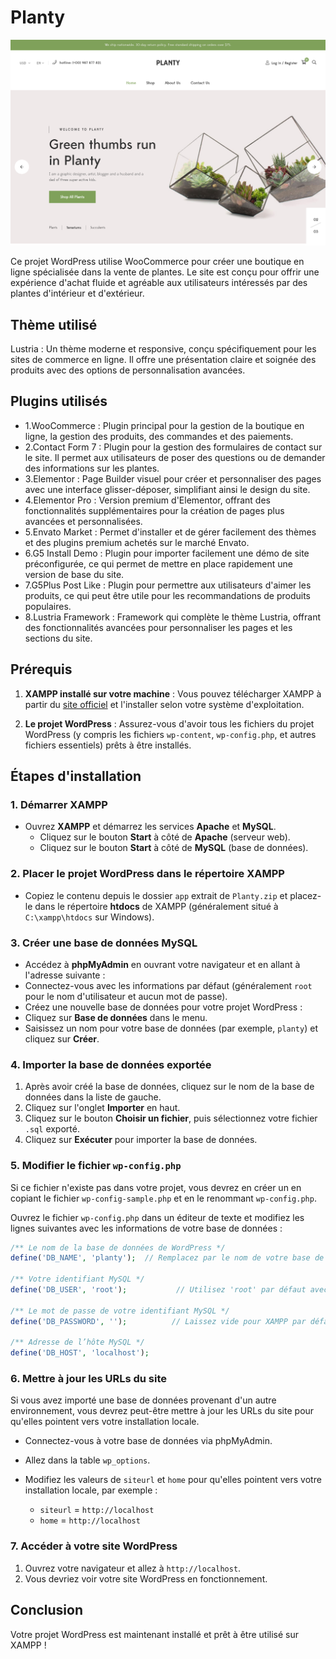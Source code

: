 # Planty
![Alt text](https://github.com/AllabouchAnas/planty/blob/main/screenshots/screen.png)

Ce projet WordPress utilise WooCommerce pour créer une boutique en ligne spécialisée dans la vente de plantes. Le site est conçu pour offrir une expérience d'achat fluide et agréable aux utilisateurs intéressés par des plantes d'intérieur et d'extérieur.

## Thème utilisé
Lustria : Un thème moderne et responsive, conçu spécifiquement pour les sites de commerce en ligne. Il offre une présentation claire et soignée des produits avec des options de personnalisation avancées.
## Plugins utilisés
- 1.WooCommerce : Plugin principal pour la gestion de la boutique en ligne, la gestion des produits, des commandes et des paiements.
- 2.Contact Form 7 : Plugin pour la gestion des formulaires de contact sur le site. Il permet aux utilisateurs de poser des questions ou de demander des informations sur les plantes.
- 3.Elementor : Page Builder visuel pour créer et personnaliser des pages avec une interface glisser-déposer, simplifiant ainsi le design du site.
- 4.Elementor Pro : Version premium d'Elementor, offrant des fonctionnalités supplémentaires pour la création de pages plus avancées et personnalisées.
- 5.Envato Market : Permet d'installer et de gérer facilement des thèmes et des plugins premium achetés sur le marché Envato.
- 6.G5 Install Demo : Plugin pour importer facilement une démo de site préconfigurée, ce qui permet de mettre en place rapidement une version de base du site.
- 7.G5Plus Post Like : Plugin pour permettre aux utilisateurs d'aimer les produits, ce qui peut être utile pour les recommandations de produits populaires.
- 8.Lustria Framework : Framework qui complète le thème Lustria, offrant des fonctionnalités avancées pour personnaliser les pages et les sections du site.

## Prérequis

1. **XAMPP installé sur votre machine** :
   Vous pouvez télécharger XAMPP à partir du [site officiel](https://www.apachefriends.org/download.html) et l'installer selon votre système d'exploitation.

2. **Le projet WordPress** :
   Assurez-vous d'avoir tous les fichiers du projet WordPress (y compris les fichiers `wp-content`, `wp-config.php`, et autres fichiers essentiels) prêts à être installés.

## Étapes d'installation

### 1. Démarrer XAMPP

- Ouvrez **XAMPP** et démarrez les services **Apache** et **MySQL**.
  - Cliquez sur le bouton **Start** à côté de **Apache** (serveur web).
  - Cliquez sur le bouton **Start** à côté de **MySQL** (base de données).

### 2. Placer le projet WordPress dans le répertoire XAMPP

- Copiez le contenu depuis le dossier `app` extrait de `Planty.zip` et placez-le dans le répertoire **htdocs** de XAMPP (généralement situé à `C:\xampp\htdocs` sur Windows).

### 3. Créer une base de données MySQL

- Accédez à **phpMyAdmin** en ouvrant votre navigateur et en allant à l'adresse suivante :
- Connectez-vous avec les informations par défaut (généralement `root` pour le nom d'utilisateur et aucun mot de passe).
- Créez une nouvelle base de données pour votre projet WordPress :
- Cliquez sur **Base de données** dans le menu.
- Saisissez un nom pour votre base de données (par exemple, `planty`) et cliquez sur **Créer**.

### 4. Importer la base de données exportée

1. Après avoir créé la base de données, cliquez sur le nom de la base de données dans la liste de gauche.
2. Cliquez sur l'onglet **Importer** en haut.
3. Cliquez sur le bouton **Choisir un fichier**, puis sélectionnez votre fichier `.sql` exporté.
4. Cliquez sur **Exécuter** pour importer la base de données.

### 5. Modifier le fichier `wp-config.php`

Si ce fichier n'existe pas dans votre projet, vous devrez en créer un en copiant le fichier `wp-config-sample.php` et en le renommant `wp-config.php`.

Ouvrez le fichier `wp-config.php` dans un éditeur de texte et modifiez les lignes suivantes avec les informations de votre base de données :

```php
/** Le nom de la base de données de WordPress */
define('DB_NAME', 'planty');  // Remplacez par le nom de votre base de données

/** Votre identifiant MySQL */
define('DB_USER', 'root');           // Utilisez 'root' par défaut avec XAMPP

/** Le mot de passe de votre identifiant MySQL */
define('DB_PASSWORD', '');          // Laissez vide pour XAMPP par défaut

/** Adresse de l’hôte MySQL */
define('DB_HOST', 'localhost');
```
### 6. Mettre à jour les URLs du site

Si vous avez importé une base de données provenant d'un autre environnement, vous devrez peut-être mettre à jour les URLs du site pour qu'elles pointent vers votre installation locale.

- Connectez-vous à votre base de données via phpMyAdmin.
- Allez dans la table `wp_options`.
- Modifiez les valeurs de `siteurl` et `home` pour qu'elles pointent vers votre installation locale, par exemple :

  - `siteurl` = `http://localhost`
  - `home` = `http://localhost`

### 7. Accéder à votre site WordPress
1. Ouvrez votre navigateur et allez à `http://localhost`.
2. Vous devriez voir votre site WordPress en fonctionnement.


## Conclusion
Votre projet WordPress est maintenant installé et prêt à être utilisé sur XAMPP !